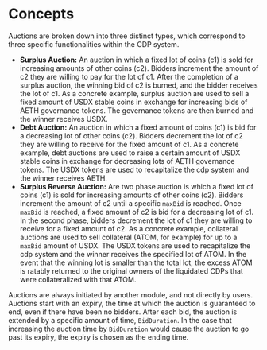 <!--
order: 1
-->

# Concepts

Auctions are broken down into three distinct types, which correspond to three specific functionalities within the CDP system.

* **Surplus Auction:** An auction in which a fixed lot of coins (c1) is sold for increasing amounts of other coins (c2). Bidders increment the amount of c2 they are willing to pay for the lot of c1. After the completion of a surplus auction, the winning bid of c2 is burned, and the bidder receives the lot of c1. As a concrete example, surplus auction are used to sell a fixed amount of USDX stable coins in exchange for increasing bids of AETH governance tokens. The governance tokens are then burned and the winner receives USDX.
* **Debt Auction:** An auction in which a fixed amount of coins (c1) is bid for a decreasing lot of other coins (c2). Bidders decrement the lot of c2 they are willing to receive for the fixed amount of c1. As a concrete example, debt auctions are used to raise a certain amount of USDX stable coins in exchange for decreasing lots of AETH governance tokens. The USDX tokens are used to recapitalize the cdp system and the winner receives AETH.
* **Surplus Reverse Auction:** Are two phase auction is which a fixed lot of coins (c1) is sold for increasing amounts of other coins (c2). Bidders increment the amount of c2 until a specific `maxBid` is reached. Once `maxBid` is reached, a fixed amount of c2 is bid for a decreasing lot of c1. In the second phase, bidders decrement the lot of c1 they are willing to receive for a fixed amount of c2. As a concrete example, collateral auctions are used to sell collateral (ATOM, for example) for up to a `maxBid` amount of USDX. The USDX tokens are used to recapitalize the cdp system and the winner receives the specified lot of ATOM. In the event that the winning lot is smaller than the total lot, the excess ATOM is ratably returned to the original owners of the liquidated CDPs that were collateralized with that ATOM.

Auctions are always initiated by another module, and not directly by users. Auctions start with an expiry, the time at which the auction is guaranteed to end, even if there have been no bidders. After each bid, the auction is extended by a specific amount of time, `BidDuration`. In the case that increasing the auction time by `BidDuration` would cause the auction to go past its expiry, the expiry is chosen as the ending time.
